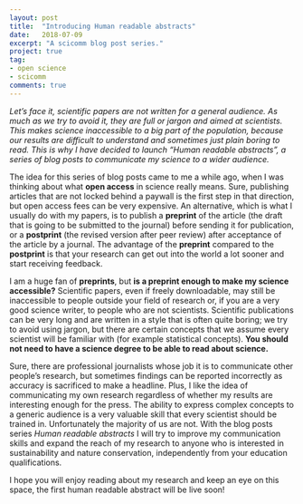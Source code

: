 ```yaml
---
layout: post
title:  "Introducing Human readable abstracts"
date:   2018-07-09
excerpt: "A scicomm blog post series."
project: true
tag:
- open science
- scicomm
comments: true
---
```


*Let’s face it, scientific papers are not written for a general audience. As much as we try to avoid it, they are full or jargon and aimed at scientists. This makes science inaccessible to a big part of the population, because our results are difficult to understand and sometimes just plain boring to read. This is why I have decided to launch “Human readable abstracts”, a series of blog posts to communicate my science to a wider audience.* 

The idea for this series of blog posts came to me a while ago, when I was thinking about what **open access** in science really means. Sure, publishing articles that are not locked behind a paywall is the first step in that direction, but open access fees can be very expensive. An alternative, which is what I usually do with my papers, is to publish a **preprint** of the article (the draft that is going to be submitted to the journal) before sending it for publication, or a **postprint** (the revised version after peer review) after acceptance of the article by a journal. The advantage of the **preprint** compared to the **postprint** is that your research can get out into the world a lot sooner and start receiving feedback. 

I am a huge fan of **preprints**, but **is a preprint enough to make my science accessible?** Scientific papers, even if freely downloadable, may still be inaccessible to people outside your field of research or, if you are a very good science writer, to people who are not scientists. Scientific publications can be very long and are written in a style that is often quite boring; we try to avoid using jargon, but there are certain concepts that we assume every scientist will be familiar with (for example statistical concepts). **You should not need to have a science degree to be able to read about science.** 

Sure, there are professional journalists whose job it is to communicate other people’s research, but sometimes findings can be reported incorrectly as accuracy is sacrificed to make a headline. Plus, I like the idea of communicating my own research regardless of whether my results are interesting enough for the press. The ability to express complex concepts to a generic audience is a very valuable skill that every scientist should be trained in. Unfortunately the majority of us are not. With the blog posts series *Human readable abstracts* I will try to improve my communication skills and expand the reach of my research to anyone who is interested in sustainability and nature conservation, independently from your education qualifications. 

I hope you will enjoy reading about my research and keep an eye on this space, the first human readable abstract will be live soon!
